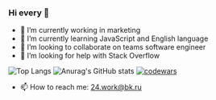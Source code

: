 
### Hi every 👋

<!--
**razor262/razor262** is a ✨ _special_ ✨ repository because its `README.md` (this file) appears on your GitHub profile.

Here are some ideas to get you started:-->

- 🔭 I’m currently working in marketing
- 🌱 I’m currently learning JavaScript and English language
- 👯 I’m looking to collaborate on teams software engineer
- 🤔 I’m looking for help with Stack Overflow
<!--
- 💬 Ask me about 24.work@bk.ru
-->

![Top Langs](https://github-readme-stats.vercel.app/api/top-langs/?username=_Seven_&layout=compact) ![Anurag's GitHub stats](https://github-readme-stats.vercel.app/api?username=_Seven_&count_private=true&hide=contribs,issues&show_icons=true) [![codewars](https://www.codewars.com/users/_Seven_/badges/large)](https://www.codewars.com/users/_Seven_) 

- 📫 How to reach me: 24.work@bk.ru
<!--
- 😄 Pronouns: ...
- ⚡ Fun fact: ...
-->
